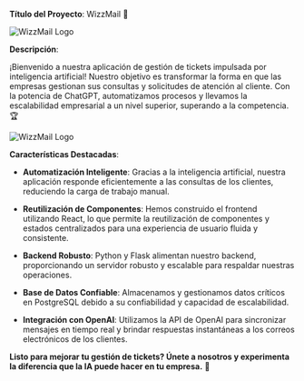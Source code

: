 **Título del Proyecto**: WizzMail 📩

![WizzMail Logo](https://i.imgur.com/RXfNFKa.png)

**Descripción**:

¡Bienvenido a nuestra aplicación de gestión de tickets impulsada por inteligencia artificial! Nuestro objetivo es transformar la forma en que las empresas gestionan sus consultas y solicitudes de atención al cliente. Con la potencia de ChatGPT, automatizamos procesos y llevamos la escalabilidad empresarial a un nivel superior, superando a la competencia.🏆

![WizzMail Logo](https://imgur.com/AdbYF87)

**Características Destacadas**:

- **Automatización Inteligente**: Gracias a la inteligencia artificial, nuestra aplicación responde eficientemente a las consultas de los clientes, reduciendo la carga de trabajo manual.

- **Reutilización de Componentes**: Hemos construido el frontend utilizando React, lo que permite la reutilización de componentes y estados centralizados para una experiencia de usuario fluida y consistente.

- **Backend Robusto**: Python y Flask alimentan nuestro backend, proporcionando un servidor robusto y escalable para respaldar nuestras operaciones.

- **Base de Datos Confiable**: Almacenamos y gestionamos datos críticos en PostgreSQL debido a su confiabilidad y capacidad de escalabilidad.

- **Integración con OpenAI**: Utilizamos la API de OpenAI para sincronizar mensajes en tiempo real y brindar respuestas instantáneas a los correos electrónicos de los clientes.

**Listo para mejorar tu gestión de tickets? Únete a nosotros y experimenta la diferencia que la IA puede hacer en tu empresa.** 🚀

